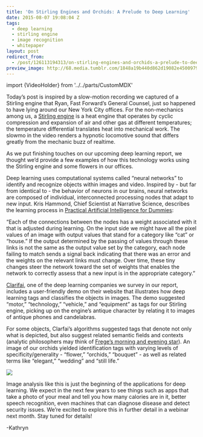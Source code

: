 ```yaml
---
title: 'On Stirling Engines and Orchids: A Prelude to Deep Learning'
date: 2015-08-07 19:08:04 Z
tags:
  - deep learning
  - stirling engine
  - image recognition
  - whitepaper
layout: post
redirect_from:
  - /post/126113194313/on-stirling-engines-and-orchids-a-prelude-to-deep
preview_image: http://68.media.tumblr.com/1848a19b440d862d19082e450097910b/tumblr_inline_nsq7opgW3S1ta78fg_540.jpg
---
```


import {VideoHolder} from '../../parts/CustomMDX'

<p>Today’s post is inspired by a slow-motion recording we captured of a Stirling engine that Ryan, Fast Forward’s General Counsel, just so happened to have lying around our New York City offices. For the non-mechanics among us, a <a href="https://en.wikipedia.org/wiki/Stirling_engine">Stirling engine</a> is a heat engine that operates by cyclic compression and expansion of air and other gas at different temperatures; the temperature differential translates heat into mechanical work. The slowmo in the video renders a hypnotic locomotive sound that differs greatly from the mechanic buzz of realtime.</p>

<VideoHolder src="https://www.youtube.com/embed/RIr4_9kbz_Q?feature=oembed" />

<p>As we put finishing touches on our upcoming deep learning report, we thought we’d provide a few examples of how this technology works using the Stirling engine and some flowers in our offices. </p><p>Deep learning uses computational systems called “neural networks” to identify and recognize objects within images and video. Inspired by - but far from identical to - the behavior of neurons in our brains, neural networks are composed of individual, interconnected processing nodes that adapt to new input. Kris Hammond, Chief Scientist at Narrative Science, describes the learning process in <a href="http://www.narrativescience.com/practical-ai?utm_source=Pardot&amp;utm_medium=august_newsletter&amp;utm_campaign=Dummies">Practical Artificial Intelligence for Dummies</a>: </p><p>“Each of the connections between the nodes has a weight
associated with it that is adjusted during learning. On the
input side we might have all the pixel values of an image with output values that stand for a category like “cat” or
“house.” If the output determined by the passing of values
through these links is not the same as the output value set by
the category, each node failing to match sends a signal back
indicating that there was an error and the weights on the relevant links must change. Over time, these tiny changes steer the network toward the
set of weights that enables the network to correctly assess
that a new input is in the appropriate category.”</p><p><a href="http://www.clarifai.com/">Clarifai</a>, one of the deep learning companies we survey in our report, includes a user-friendly demo on their website that illustrates how deep learning tags and classifies the objects in images. The demo suggested “motor,” “technology,” “vehicle,” and “equipment” as tags for our Stirling engine, picking up on the engine’s antique character by relating it to images of antique phones and candelabras. </p><p>For some objects, Clarfai’s algorithms suggested tags that denote not only what is depicted, but also suggest related semantic fields and contexts (analytic philosophers may think of <a href="http://plato.stanford.edu/entries/frege/">Frege’s morning and evening star</a>). An image of our orchids yielded identification tags with varying levels of specificity/generality - “flower,” “orchids,” “bouquet” - as well as related terms like “elegant,” “wedding” and “still life.” <br/></p>

![](http://68.media.tumblr.com/1848a19b440d862d19082e450097910b/tumblr_inline_nsq7opgW3S1ta78fg_540.jpg)

<p>Image analysis like this is just the beginning of the applications for deep learning. We expect in the next few years to see things such as apps that take a photo of your meal and tell you how many calories are in it, better speech recognition, even machines that can diagnose disease and detect security issues. We’re excited to explore this in further detail in a webinar next month. Stay tuned for details!<br/></p><p>-Kathryn</p>
